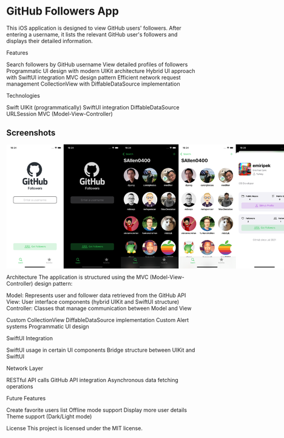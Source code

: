 # GitHub Followers App

This iOS application is designed to view GitHub users' followers. After entering a username, it lists the relevant GitHub user's followers and displays their detailed information.

Features

Search followers by GitHub username
View detailed profiles of followers
Programmatic UI design with modern UIKit architecture
Hybrid UI approach with SwiftUI integration
MVC design pattern
Efficient network request management
CollectionView with DiffableDataSource implementation

Technologies

Swift
UIKit (programmatically)
SwiftUI integration
DiffableDataSource
URLSession
MVC (Model-View-Controller)

## Screenshots

<div style="display: flex; justify-content: space-between;">
    <img src="https://raw.githubusercontent.com/emiripek/GHFollowers/refs/heads/main/Simulator%20Screenshot%20-%20iPhone%2011%20-%202025-04-09%20at%2019.24.17.png" width="30%" alt="Home Screen">
    <img src="https://raw.githubusercontent.com/emiripek/GHFollowers/refs/heads/main/Simulator%20Screenshot%20-%20iPhone%2011%20-%202025-04-09%20at%2019.24.21.png" width="30%" alt="Home Screen Dark">
 <img src="https://raw.githubusercontent.com/emiripek/GHFollowers/refs/heads/main/Simulator%20Screenshot%20-%20iPhone%2011%20-%202025-04-09%20at%2019.24.32.png" width="30%" alt="">
 <img src="https://raw.githubusercontent.com/emiripek/GHFollowers/refs/heads/main/Simulator%20Screenshot%20-%20iPhone%2011%20-%202025-04-09%20at%2019.24.36.png" width="30%" alt="">
 <img src="https://raw.githubusercontent.com/emiripek/GHFollowers/refs/heads/main/Simulator%20Screenshot%20-%20iPhone%2011%20-%202025-04-09%20at%2019.25.02.png" width="30%" alt="">
 <img src="https://raw.githubusercontent.com/emiripek/GHFollowers/refs/heads/main/Simulator%20Screenshot%20-%20iPhone%2011%20-%202025-04-09%20at%2019.25.07.png" width="30%" alt="">
</div>

Architecture
The application is structured using the MVC (Model-View-Controller) design pattern:

Model: Represents user and follower data retrieved from the GitHub API
View: User interface components (hybrid UIKit and SwiftUI structure)
Controller: Classes that manage communication between Model and View

Custom CollectionView
DiffableDataSource implementation
Custom Alert systems
Programmatic UI design

SwiftUI Integration

SwiftUI usage in certain UI components
Bridge structure between UIKit and SwiftUI

Network Layer

RESTful API calls
GitHub API integration
Asynchronous data fetching operations

Future Features

 Create favorite users list
 Offline mode support
 Display more user details
 Theme support (Dark/Light mode)

License
This project is licensed under the MIT license.
